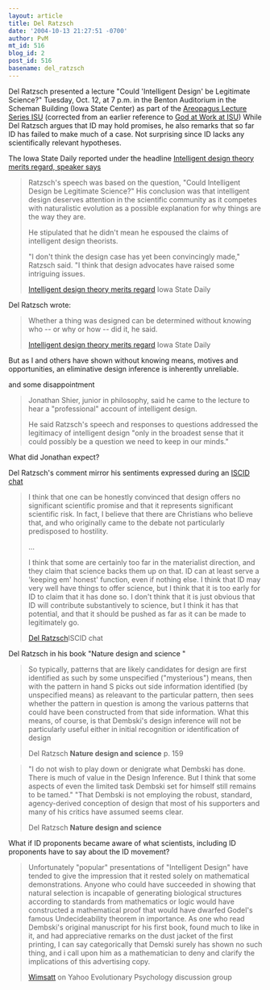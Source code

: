 ```yaml
---
layout: article
title: Del Ratzsch
date: '2004-10-13 21:27:51 -0700'
author: PvM
mt_id: 516
blog_id: 2
post_id: 516
basename: del_ratzsch
---
```

Del Ratzsch presented a lecture  "Could 'Intelligent Design' be Legitimate Science?" Tuesday, Oct. 12, at 7 p.m. in the Benton Auditorium in the Scheman Building (Iowa State Center) as part of the [Areopagus Lecture Series ISU](http://www.lectures.iastate.edu/showitem.php?id=524) (corrected from an earlier reference to [God at Work at ISU](http://www.isu-areopagus.org/godatwork.html))
While Del Ratzsch argues that  ID may hold promises, he also remarks that so far ID has failed to make much of a case. Not surprising since ID lacks any scientifically relevant hypotheses.

The Iowa State Daily reported under the headline [Intelligent design theory merits regard, speaker says](http://www.iowastatedaily.com/vnews/display.v/ART/2004/10/13/416caca854de6)

> Ratzsch's speech was based on the question, "Could Intelligent Design be Legitimate Science?" His conclusion was that intelligent design deserves attention in the scientific community as it competes with naturalistic evolution as a possible explanation for why things are the way they are.
> 
> He stipulated that he didn't mean he espoused the claims of intelligent design theorists.
> 
> "I don't think the design case has yet been convincingly made," Ratzsch said. "I think that design advocates have raised some intriguing issues.
> 
> 
> [Intelligent design theory merits regard](http://www.iowastatedaily.com/vnews/display.v/ART/2004/10/13/416caca854de6) Iowa State Daily

Del Ratzsch wrote:

> Whether a thing was designed can be determined without knowing who -- or why or how -- did it, he said.
> 
> 
> [Intelligent design theory merits regard](http://www.iowastatedaily.com/vnews/display.v/ART/2004/10/13/416caca854de6) Iowa State Daily

But as I and others have shown without knowing means, motives and opportunities, an eliminative design inference is inherently unreliable.

and some disappointment 

> Jonathan Shier, junior in philosophy, said he came to the lecture to hear a "professional" account of intelligent design.
> 
> He said Ratzsch's speech and responses to questions addressed the legitimacy of intelligent design "only in the broadest sense that it could possibly be a question we need to keep in our minds."

What did Jonathan expect? 

Del Ratzsch's comment mirror his sentiments expressed during an [ISCID chat](http://www.iscid.org/del-ratzsch-chat.php)

> I think that one can be honestly convinced that design offers no significant scientific promise and that it represents significant scientific risk. In fact, I believe that there are Christians who believe that, and who originally came to the debate not particularly predisposed to hostility.
> 
> ...
> 
> I think that some are certainly too far in the materialist direction, and they claim that science backs them up on that. ID can at least serve a 'keeping em' honest' function, even if nothing else. I think that ID may very well have things to offer science, but I think that it is too early for ID to claim that it has done so. I don't think that it is just obvious that ID will contribute substantively to science, but I think it has that potential, and that it should be pushed as far as it can be made to legitimately go. 
> 
> 
> [Del Ratzsch](http://www.iscid.org/del-ratzsch-chat.php)ISCID chat

Del Ratzsch in his book "Nature design and science "

> So typically, patterns that are likely candidates for design are first identified as such by some unspecified ("mysterious") means, then with the pattern in hand S picks out side information identified (by unspecified means) as releavant to the particular pattern, then sees whether the pattern in question is among the various patterns that could have been constructed from that side information. What this means, of course, is that Dembski's design inference will not be particularly useful either in initial recognition or identification of design
> 
> 
> Del Ratzsch **Nature design and science** p. 159

> "I do not wish to play down or denigrate what Dembski has done. There is much of value in the Design Inference. But I think that some aspects of even the limited task Dembski set for himself still remains to be tamed." "That Dembski is not employing the robust, standard, agency-derived conception of design that most of his supporters and many of his critics have assumed seems clear.
> 
> 
> Del Ratzsch **Nature design and science**

What if ID proponents became aware of what scientists, including ID proponents have to say about the ID movement?

> Unfortunately "popular" presentations of "Intelligent Design" have tended to give the impression that it rested solely on mathematical demonstrations. Anyone who could have succeeded in showing that natural selection is incapable of generating biological structures according to standards from mathematics or logic would have constructed a mathematical proof that would have dwarfed Godel's famous Undecideability theorem in importance. As one who read Dembski's original manuscript for his first book, found much to like in it, and had appreciative remarks on the dust jacket of the first printing, I can say categorically that Demski surely has shown no such thing, and i call upon him as a mathematician to deny and clarify the implications of this advertising copy.
> 
> 
> [Wimsatt](http://groups.yahoo.com/group/evolutionary-psychology/message/18031)  on Yahoo Evolutionary Psychology discussion group
